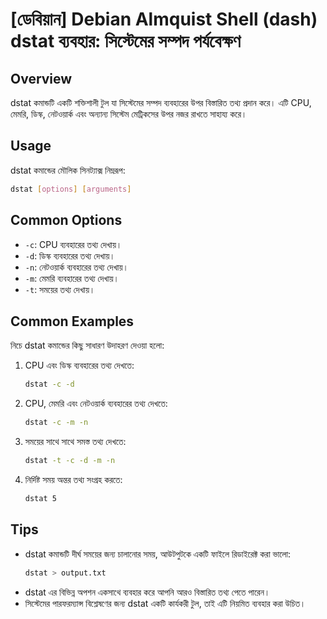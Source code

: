 # [ডেবিয়ান] Debian Almquist Shell (dash) dstat ব্যবহার: সিস্টেমের সম্পদ পর্যবেক্ষণ

## Overview
dstat কমান্ডটি একটি শক্তিশালী টুল যা সিস্টেমের সম্পদ ব্যবহারের উপর বিস্তারিত তথ্য প্রদান করে। এটি CPU, মেমরি, ডিস্ক, নেটওয়ার্ক এবং অন্যান্য সিস্টেম মেট্রিকসের উপর নজর রাখতে সাহায্য করে।

## Usage
dstat কমান্ডের মৌলিক সিনট্যাক্স নিম্নরূপ:

```bash
dstat [options] [arguments]
```

## Common Options
- `-c`: CPU ব্যবহারের তথ্য দেখায়।
- `-d`: ডিস্ক ব্যবহারের তথ্য দেখায়।
- `-n`: নেটওয়ার্ক ব্যবহারের তথ্য দেখায়।
- `-m`: মেমরি ব্যবহারের তথ্য দেখায়।
- `-t`: সময়ের তথ্য দেখায়।

## Common Examples
নিচে dstat কমান্ডের কিছু সাধারণ উদাহরণ দেওয়া হলো:

1. CPU এবং ডিস্ক ব্যবহারের তথ্য দেখতে:
   ```bash
   dstat -c -d
   ```

2. CPU, মেমরি এবং নেটওয়ার্ক ব্যবহারের তথ্য দেখতে:
   ```bash
   dstat -c -m -n
   ```

3. সময়ের সাথে সাথে সমস্ত তথ্য দেখতে:
   ```bash
   dstat -t -c -d -m -n
   ```

4. নির্দিষ্ট সময় অন্তর তথ্য সংগ্রহ করতে:
   ```bash
   dstat 5
   ```

## Tips
- dstat কমান্ডটি দীর্ঘ সময়ের জন্য চালানোর সময়, আউটপুটকে একটি ফাইলে রিডাইরেক্ট করা ভালো:
  ```bash
  dstat > output.txt
  ```
- dstat এর বিভিন্ন অপশন একসাথে ব্যবহার করে আপনি আরও বিস্তারিত তথ্য পেতে পারেন।
- সিস্টেমের পারফরম্যান্স বিশ্লেষণের জন্য dstat একটি কার্যকরী টুল, তাই এটি নিয়মিত ব্যবহার করা উচিত।